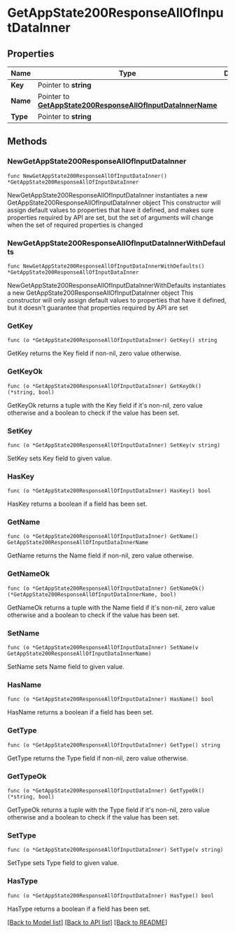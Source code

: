 # GetAppState200ResponseAllOfInputDataInner

## Properties

Name | Type | Description | Notes
------------ | ------------- | ------------- | -------------
**Key** | Pointer to **string** |  | [optional] 
**Name** | Pointer to [**GetAppState200ResponseAllOfInputDataInnerName**](GetAppState200ResponseAllOfInputDataInnerName.md) |  | [optional] 
**Type** | Pointer to **string** |  | [optional] 

## Methods

### NewGetAppState200ResponseAllOfInputDataInner

`func NewGetAppState200ResponseAllOfInputDataInner() *GetAppState200ResponseAllOfInputDataInner`

NewGetAppState200ResponseAllOfInputDataInner instantiates a new GetAppState200ResponseAllOfInputDataInner object
This constructor will assign default values to properties that have it defined,
and makes sure properties required by API are set, but the set of arguments
will change when the set of required properties is changed

### NewGetAppState200ResponseAllOfInputDataInnerWithDefaults

`func NewGetAppState200ResponseAllOfInputDataInnerWithDefaults() *GetAppState200ResponseAllOfInputDataInner`

NewGetAppState200ResponseAllOfInputDataInnerWithDefaults instantiates a new GetAppState200ResponseAllOfInputDataInner object
This constructor will only assign default values to properties that have it defined,
but it doesn't guarantee that properties required by API are set

### GetKey

`func (o *GetAppState200ResponseAllOfInputDataInner) GetKey() string`

GetKey returns the Key field if non-nil, zero value otherwise.

### GetKeyOk

`func (o *GetAppState200ResponseAllOfInputDataInner) GetKeyOk() (*string, bool)`

GetKeyOk returns a tuple with the Key field if it's non-nil, zero value otherwise
and a boolean to check if the value has been set.

### SetKey

`func (o *GetAppState200ResponseAllOfInputDataInner) SetKey(v string)`

SetKey sets Key field to given value.

### HasKey

`func (o *GetAppState200ResponseAllOfInputDataInner) HasKey() bool`

HasKey returns a boolean if a field has been set.

### GetName

`func (o *GetAppState200ResponseAllOfInputDataInner) GetName() GetAppState200ResponseAllOfInputDataInnerName`

GetName returns the Name field if non-nil, zero value otherwise.

### GetNameOk

`func (o *GetAppState200ResponseAllOfInputDataInner) GetNameOk() (*GetAppState200ResponseAllOfInputDataInnerName, bool)`

GetNameOk returns a tuple with the Name field if it's non-nil, zero value otherwise
and a boolean to check if the value has been set.

### SetName

`func (o *GetAppState200ResponseAllOfInputDataInner) SetName(v GetAppState200ResponseAllOfInputDataInnerName)`

SetName sets Name field to given value.

### HasName

`func (o *GetAppState200ResponseAllOfInputDataInner) HasName() bool`

HasName returns a boolean if a field has been set.

### GetType

`func (o *GetAppState200ResponseAllOfInputDataInner) GetType() string`

GetType returns the Type field if non-nil, zero value otherwise.

### GetTypeOk

`func (o *GetAppState200ResponseAllOfInputDataInner) GetTypeOk() (*string, bool)`

GetTypeOk returns a tuple with the Type field if it's non-nil, zero value otherwise
and a boolean to check if the value has been set.

### SetType

`func (o *GetAppState200ResponseAllOfInputDataInner) SetType(v string)`

SetType sets Type field to given value.

### HasType

`func (o *GetAppState200ResponseAllOfInputDataInner) HasType() bool`

HasType returns a boolean if a field has been set.


[[Back to Model list]](../README.md#documentation-for-models) [[Back to API list]](../README.md#documentation-for-api-endpoints) [[Back to README]](../README.md)



